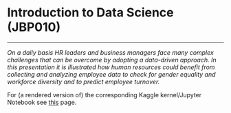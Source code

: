 # Introduction to Data Science (JBP010)
---
*On a daily basis HR leaders and business managers face many complex challenges that can be overcome by adopting a data-driven approach. In this presentation it is illustrated how human resources could benefit from collecting and analyzing employee data to check for gender equality and workforce diversity and to predict employee turnover.*

For (a rendered version of) the corresponding Kaggle kernel/Jupyter Notebook see [this](https://www.kaggle.com/royklaassebos/introduction-to-data-science-jbp010) page. 

